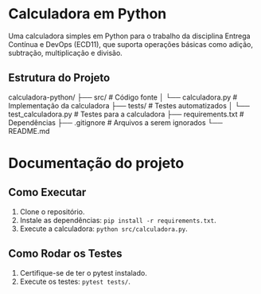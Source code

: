 # Calculadora em Python

Uma calculadora simples em Python para o trabalho da disciplina Entrega Contínua e DevOps (ECD11), que suporta operações básicas como adição, subtração, multiplicação e divisão.

## Estrutura do Projeto

calculadora-python/ ├── src/ # Código fonte │ └── calculadora.py # Implementação da calculadora ├── tests/ # Testes automatizados │ └── test_calculadora.py # Testes para a calculadora ├── requirements.txt # Dependências ├── .gitignore # Arquivos a serem ignorados └── README.md 

# Documentação do projeto

## Como Executar

1. Clone o repositório.
2. Instale as dependências: `pip install -r requirements.txt`.
3. Execute a calculadora: `python src/calculadora.py`.

## Como Rodar os Testes

1. Certifique-se de ter o pytest instalado.
2. Execute os testes: `pytest tests/`.
